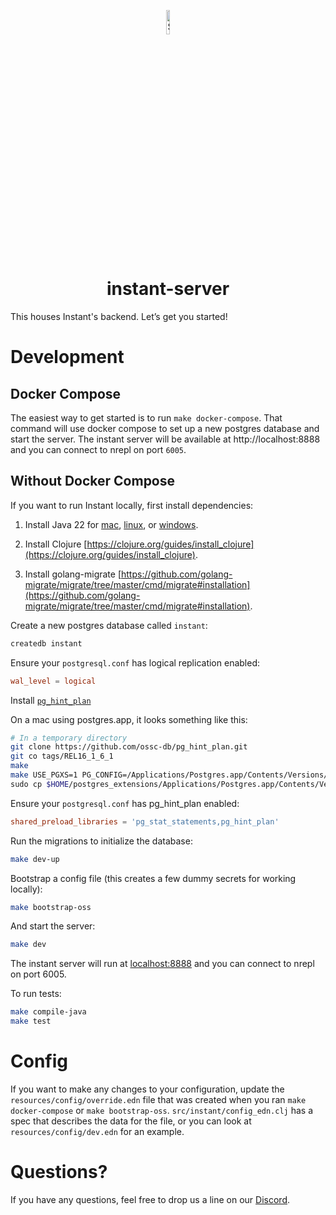 <p align="center">
  <a href="#">
    <img alt="Shows the Instant logo" src="https://instantdb.com/img/icon/android-chrome-512x512.png" width="10%">
  </a>
  <h1 align="center">instant-server</h1>
</p>

This houses Instant's backend. Let’s get you started!

# Development

## Docker Compose

The easiest way to get started is to run `make docker-compose`. That command will use docker compose to set up a new postgres database and start the server. The instant server will be available at http://localhost:8888 and you can connect to nrepl on port `6005`.

## Without Docker Compose

If you want to run Instant locally, first install dependencies:

1. Install Java 22 for [mac](https://docs.aws.amazon.com/corretto/latest/corretto-22-ug/macos-install.html), [linux](https://docs.aws.amazon.com/corretto/latest/corretto-22-ug/generic-linux-install.html), or [windows](https://docs.aws.amazon.com/corretto/latest/corretto-22-ug/windows-install.html).

2. Install Clojure [https://clojure.org/guides/install_clojure](https://clojure.org/guides/install_clojure).

3. Install golang-migrate [https://github.com/golang-migrate/migrate/tree/master/cmd/migrate#installation](https://github.com/golang-migrate/migrate/tree/master/cmd/migrate#installation).

Create a new postgres database called `instant`:

```sh
createdb instant
```

Ensure your `postgresql.conf` has logical replication enabled:

```conf
wal_level = logical
```

Install [`pg_hint_plan`](https://github.com/ossc-db/pg_hint_plan/blob/master/docs/installation.md)

On a mac using postgres.app, it looks something like this:

```sh
# In a temporary directory
git clone https://github.com/ossc-db/pg_hint_plan.git
git co tags/REL16_1_6_1
make
make USE_PGXS=1 PG_CONFIG=/Applications/Postgres.app/Contents/Versions/16/bin/pg_config install DESTDIR=$HOME/postgres_extensions\
sudo cp $HOME/postgres_extensions/Applications/Postgres.app/Contents/Versions/16/lib/postgresql/pg_hint_plan.dylib /Applications/Postgres.app/Contents/Versions/16/lib/postgresql/\
```

Ensure your `postgresql.conf` has pg_hint_plan enabled:

```conf
shared_preload_libraries = 'pg_stat_statements,pg_hint_plan'
```

Run the migrations to initialize the database:

```sh
make dev-up
```

Bootstrap a config file (this creates a few dummy secrets for working locally):

```sh
make bootstrap-oss
```

And start the server:
```sh
make dev
```

The instant server will run at [localhost:8888](http://localhost:8888) and you can connect to nrepl on port 6005.

To run tests:

```sh
make compile-java
make test
```

# Config

If you want to make any changes to your configuration, update the `resources/config/override.edn` file that was created when you ran `make docker-compose` or `make bootstrap-oss`. `src/instant/config_edn.clj` has a spec that describes the data for the file, or you can look at `resources/config/dev.edn` for an example.

# Questions?

If you have any questions, feel free to drop us a line on our [Discord](https://discord.com/invite/VU53p7uQcE).
